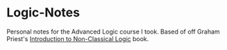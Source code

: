 # Logic-Notes
Personal notes for the Advanced Logic course I took. Based of off Graham Priest's [Introduction to Non-Classical Logic](https://www.cambridge.org/core/books/an-introduction-to-nonclassical-logic/61AD69C1D1B88006588B26C37F3A788E) book.
